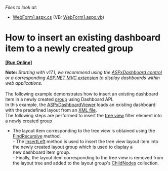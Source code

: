 <!-- default file list -->
*Files to look at*:

* [WebForm1.aspx.cs](./CS/Dashboard_ChangeLayout/WebForm1.aspx.cs) (VB: [WebForm1.aspx.vb](./VB/Dashboard_ChangeLayout/WebForm1.aspx.vb))
<!-- default file list end -->
# How to insert an existing dashboard item to a newly created group
<!-- run online -->
**[[Run Online]](https://codecentral.devexpress.com/t206957)**
<!-- run online end -->


<strong>Note:</strong> <em>Starting with v17.1, we recommend using the <a href="https://documentation.devexpress.com/Dashboard/CustomDocument16976.aspx">ASPxDashboard control</a> or a corresponding <a href="https://documentation.devexpress.com/Dashboard/CustomDocument16977.aspx">ASP.NET MVC extension</a> to display dashboards within web applications.</em><br><br>The following example demonstrates how to insert an existing dashboard item in a newly created <a href="http://documentation.devexpress.com/#Dashboard/CustomDocument17586">group</a> using Dashboard API.<br>In this example, the <a href="http://documentation.devexpress.com/#Dashboard/clsDevExpressDashboardWebASPxDashboardViewertopic">ASPxDashboardViewer</a> loads an existing dashboard with the predefined layout from an <a href="http://documentation.devexpress.com/#Dashboard/CustomDocument15405">XML file</a>. <br>The following steps are performed to insert the <a href="http://documentation.devexpress.com/#Dashboard/CustomDocument17659">tree view</a> filter element into a newly created group

* The layout item corresponding to the tree view is obtained using the <a href="http://documentation.devexpress.com/#Dashboard/DevExpressDashboardCommonDashboardLayoutGroup_FindRecursivetopic">FindRecursive</a> method.<br>- The <a href="http://documentation.devexpress.com/#Dashboard/DevExpressDashboardCommonDashboardLayoutNode_InsertLefttopic">InsertLeft</a> method is used to insert the tree view layout item into the newly created layout group which is used to display a new dashboard item group.<br>- Finally, the layout item corresponding to the tree view is removed from the layout tree and added to the layout group's <a href="http://documentation.devexpress.com/#Dashboard/DevExpressDashboardCommonDashboardLayoutGroup_ChildNodestopic">ChildNodes</a> collection.

<br/>


